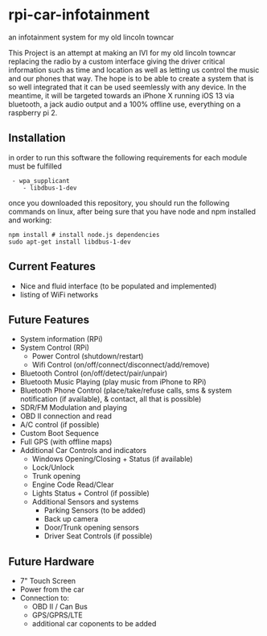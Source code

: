 # rpi-car-infotainment
an infotainment system for my old lincoln towncar

This Project is an attempt at making an IVI for my old lincoln towncar replacing the radio by a custom interface giving the driver
critical information such as time and location as well as letting us control the music and our phones that way.
The hope is to be able to create a system that is so well integrated that it can be used seemlessly with any device.
In the meantime, it will be targeted towards an iPhone X running iOS 13 via bluetooth, a jack audio output and a 100% offline use,
everything on a raspberry pi 2.

## Installation
in order to run this software the following requirements for each module must be fulfilled
```
 - wpa_supplicant
	- libdbus-1-dev
```

once you downloaded this repository, you should run the following commands on linux, after being sure that you have node and npm installed and working:
```
npm install # install node.js dependencies
sudo apt-get install libdbus-1-dev
```

## Current Features
- Nice and fluid interface (to be populated and implemented)
- listing of WiFi networks

## Future Features
- System information (RPi)
- System Control (RPi)
	- Power Control (shutdown/restart)
	- Wifi Control (on/off/connect/disconnect/add/remove)
- Bluetooth Control (on/off/detect/pair/unpair)
- Bluetooth Music Playing (play music from iPhone to RPi)
- Bluetooth Phone Control (place/take/refuse calls, sms & system notification (if available), & contact, all that is possible)
- SDR/FM Modulation and playing
- OBD II connection and read
- A/C control (if possible)
- Custom Boot Sequence
- Full GPS (with offline maps)
- Additional Car Controls and indicators
	- Windows Opening/Closing + Status (if available)
	- Lock/Unlock
	- Trunk opening
	- Engine Code Read/Clear
	- Lights Status + Control (if possible)
	- Additional Sensors and systems
		- Parking Sensors (to be added)
		- Back up camera
		- Door/Trunk opening sensors
		- Driver Seat Controls (if possible)

## Future Hardware
- 7" Touch Screen
- Power from the car
- Connection to:
	- OBD II / Can Bus
	- GPS/GPRS/LTE
	- additional car coponents to be added
